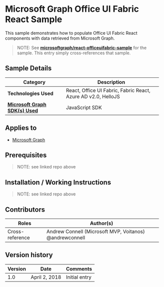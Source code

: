 # Microsoft Graph Office UI Fabric React Sample

This sample demonstrates how to populate Office UI Fabric React components with data retrieved from Microsoft Graph.

> NOTE: See **[microsoftgraph/react-officeuifabric-sample](https://github.com/microsoftgraph/react-officeuifabric-sample)** for the sample. This entry simply cross-references that sample.

## Sample Details

|               Category               |                          Description                          |
| ------------------------------------ | ------------------------------------------------------------- |
| **Technologies Used**                | React, Office UI Fabric, Fabric React, Azure AD v2.0, HelloJS |
| **[Microsoft Graph SDK(s) Used][1]** | JavaScript SDK                                                |

## Applies to

* [Microsoft Graph](https://developer.microsoft.com/en-us/graph)

## Prerequisites

> NOTE: see linked repo above

## Installation / Working Instructions

> NOTE: see linked repo above

## Contributors

|      Roles      |                        Author(s)                        |
| --------------- | ------------------------------------------------------- |
| Cross-reference | Andrew Connell (Microsoft MVP, Voitanos) @andrewconnell |

## Version history

| Version |     Date      |   Comments    |
| ------- | ------------- | ------------- |
| 1.0     | April 2, 2018 | Initial entry |

[1]: https://developer.microsoft.com/en-us/graph/code-samples-and-sdks